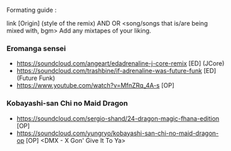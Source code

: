
Formating guide :

link [Origin] (style of the remix) AND OR <song/songs that is/are being mixed with, bgm>
Add any mixtapes of your liking.
### Eromanga sensei

* https://soundcloud.com/angeart/edadrenaline-j-core-remix [ED] (JCore)
* https://soundcloud.com/trashbine/if-adrenaline-was-future-funk [ED] (Future Funk)
* https://www.youtube.com/watch?v=MfnZRq_4A-s [OP] <All Star>

### Kobayashi-san Chi no Maid Dragon

* https://soundcloud.com/sergio-shand/24-dragon-magic-fhana-edition [OP] <Unknown>
* https://soundcloud.com/yungryo/kobayashi-san-chi-no-maid-dragon-op [OP] <DMX - X Gon' Give It To Ya>
